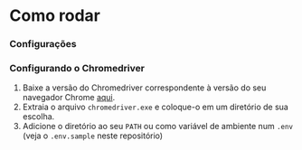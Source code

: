 # 

# Como rodar

### Configurações
### Configurando o Chromedriver

1. Baixe a versão do Chromedriver correspondente à versão do seu navegador Chrome [aqui](https://sites.google.com/chromium.org/driver/?pli=1).
2. Extraia o arquivo `chromedriver.exe` e coloque-o em um diretório de sua escolha.
3. Adicione o diretório ao seu `PATH` ou como variável de ambiente num `.env` (veja o `.env.sample` neste repositório)
